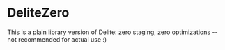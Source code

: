 DeliteZero
==========

This is a plain library version of Delite: zero staging, zero optimizations -- not recommended for actual use :)